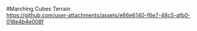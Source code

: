#Marching Cubes Terrain  
https://github.com/user-attachments/assets/e66e6140-f6e7-48c5-afb0-018e4b4e008f 

